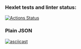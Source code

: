 ### Hexlet tests and linter status:
[![Actions Status](https://github.com/VasiliyBogdanov/python-project-lvl2/workflows/hexlet-check/badge.svg)](https://github.com/VasiliyBogdanov/python-project-lvl2/actions)
### Plain JSON
[![asciicast](https://asciinema.org/a/0lnFLtjxwiUARhaZerb0zFOdV.svg)](https://asciinema.org/a/0lnFLtjxwiUARhaZerb0zFOdV)
